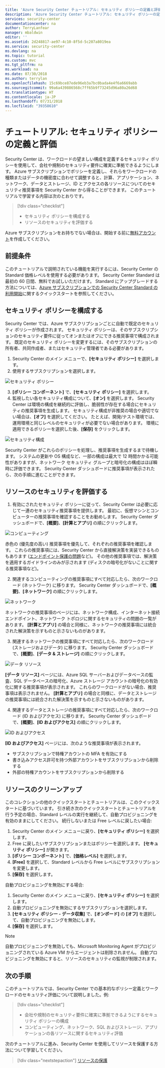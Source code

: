 ```yaml
---
title: 'Azure Security Center チュートリアル: セキュリティ ポリシーの定義と評価 | Microsoft Docs'
description: 'Azure Security Center チュートリアル: セキュリティ ポリシーの定義と評価'
services: security-center
documentationcenter: na
author: TerryLanfear
manager: mbaldwin
editor: ''
ms.assetid: 2d248817-ae97-4c10-8f5d-5c207a8019ea
ms.service: security-center
ms.devlang: na
ms.topic: tutorial
ms.custom: mvc
ms.tgt_pltfrm: na
ms.workload: na
ms.date: 07/30/2018
ms.author: terrylan
ms.openlocfilehash: 15c69bce87ede96eb3a7bc0bada4e4f6a6669abb
ms.sourcegitcommit: 99a6a439886568c7ff65b9f73245d96a80a26d68
ms.translationtype: HT
ms.contentlocale: ja-JP
ms.lasthandoff: 07/31/2018
ms.locfileid: "39358610"
---
```

# <a name="tutorial-define-and-assess-security-policies"></a>チュートリアル: セキュリティ ポリシーの定義と評価
Security Center は、ワークロードの望ましい構成を定義するセキュリティ ポリシーを使用して、会社や規制のセキュリティ要件に確実に準拠できるようにします。 Azure サブスクリプションでポリシーを定義し、それらをワークロードの種類またはデータの機密度に合わせて調整すると、計算、アプリケーション、ネットワーク、データとストレージ、ID とアクセスの各リソースについてのセキュリティ推奨事項を Security Center から得ることができます。 このチュートリアルで学習する内容は次のとおりです。

> [!div class="checklist"]
> * セキュリティ ポリシーを構成する
> * リソースのセキュリティを評価する

Azure サブスクリプションをお持ちでない場合は、開始する前に[無料アカウント](https://azure.microsoft.com/pricing/free-trial/)を作成してください。

## <a name="prerequisites"></a>前提条件
このチュートリアルで説明されている機能を実行するには、Security Center の Standard 価格レベルを使用する必要があります。 Security Center Standard は最初の 60 日間、無料でお試しいただけます。 Standard にアップグレードする方法については、[Azure サブスクリプションでの Security Center Standard の利用開始](security-center-get-started.md)に関するクイックスタートを参照してください。

## <a name="configure-security-policy"></a>セキュリティ ポリシーを構成する
Security Center では、Azure サブスクリプションごとに自動で既定のセキュリティ ポリシーが作成されます。 セキュリティ ポリシーは、そのサブスクリプションのセキュリティ要件に従ってオンまたはオフにできる推奨事項で構成されます。 既定のセキュリティ ポリシーを変更するには、そのサブスクリプションの所有者、共同作成者、またはセキュリティ管理者である必要があります。

1. Security Center のメイン メニューで、**[セキュリティ ポリシー]** を選択します。
2. 使用するサブスクリプションを選択します。

  ![セキュリティ ポリシー](./media/tutorial-security-policy/tutorial-security-policy-fig1.png)  

3. **[ポリシー コンポーネント]** で、**[セキュリティ ポリシー]** を選択します。
4. 監視したい各セキュリティ構成について、**[オン]** を選択します。 Security Center は環境の構成を継続的に評価し、脆弱性が存在する場合にセキュリティの推奨事項を生成します。 セキュリティ構成が非推奨の場合や適切でない場合は、**[オフ]** を選択してください。 たとえば、開発/テスト環境では、運用環境と同じレベルのセキュリティが必要でない場合があります。 環境に適用できるポリシーを選択した後、**[保存]** をクリックします。

  ![セキュリティ構成](./media/tutorial-security-policy/tutorial-security-policy-fig6.png)  

Security Center がこれらのポリシーを処理し、推奨事項を生成するまで待機します。 システムの更新や OS 構成など、一部の構成は最大で 12 時間かかる可能性がありますが、ネットワーク セキュリティ グループと暗号化の構成はほぼ瞬時に評価できます。 Security Center ダッシュボードに推奨事項が表示されたら、次の手順に進むことができます。

## <a name="assess-security-of-resources"></a>リソースのセキュリティを評価する
1. 有効にされたセキュリティ ポリシーに従って、Security Center は必要に応じて一連のセキュリティ推奨事項を提供します。 最初に、仮想マシンとコンピューターの推奨事項を確認することをお勧めします。 Security Center ダッシュボードで、**[概要]**、**[計算とアプリ]** の順にクリックします。

  ![コンピューティング](./media/tutorial-security-policy/tutorial-security-policy-fig2.png)

  赤色の (優先度の高い) 推奨事項を優先して、それぞれの推奨事項を確認します。 これらの推奨事項には、Security Center から直接解決策を実装できるものもあります ([エンドポイント保護の問題](https://docs.microsoft.com/azure/security-center/security-center-install-endpoint-protection)など)。 その他の推奨事項では、解決策を適用するガイドラインのみが示されます (ディスクの暗号化がないことに関する推奨事項など)。

2. 関連するコンピューティングの推奨事項にすべて対応したら、次のワークロード (ネットワーク) に移ります。 Security Center ダッシュボードで、**[概要]**、**[ネットワーク]** の順にクリックします。

  ![ネットワーク](./media/tutorial-security-policy/tutorial-security-policy-fig3.png)

  ネットワークの推奨事項のページには、ネットワーク構成、インターネット接続エンドポイント、ネットワーク トポロジに関するセキュリティの問題の一覧があります。 **[計算とアプリ]** の場合と同様に、ネットワークの推奨事項には統合された解決策を示すものと示さないものがあります。

3. 関連するネットワークの推奨事項にすべて対応したら、次のワークロード (ストレージおよびデータ) に移ります。 Security Center ダッシュボードで、**[概要]**、**[データ & ストレージ]** の順にクリックします。

  ![データ リソース](./media/tutorial-security-policy/tutorial-security-policy-fig4.png)

  **[データ リソース]** ページには、Azure SQL サーバーおよびデータベースの監査、SQL データベースの暗号化、Azure ストレージ アカウントの暗号化の有効化に関する推奨事項が表示されます。 これらのワークロードがない場合、推奨事項は表示されません。 **[計算とアプリ]** の場合と同様に、データとストレージの推奨事項には統合された解決策を示すものと示さないものがあります。

4. 関連するデータとストレージの推奨事項にすべて対応したら、次のワークロード (ID およびアクセス) に移ります。 Security Center ダッシュボードで、**[概要]**、**[ID およびアクセス]** の順にクリックします。

  ![ID およびアクセス](./media/tutorial-security-policy/tutorial-security-policy-fig5.png)

  **[ID およびアクセス]** ページには、次のような推奨事項が表示されます。

   - サブスクリプションで特権アカウントの MFA を有効にする
   - 書き込みアクセス許可を持つ外部アカウントをサブスクリプションから削除する
   - 外部の特権アカウントをサブスクリプションから削除する

## <a name="clean-up-resources"></a>リソースのクリーンアップ
このコレクションの他のクイックスタートとチュートリアルは、このクイックスタートに基づいています。 引き続き次のクイックスタートとチュートリアルを行う予定の場合、Standard レベルの実行を継続して、自動プロビジョニングを有効のままにしてください。 続行しないまたは Free レベルに戻したい場合:

1. Security Center のメイン メニューに戻り、**[セキュリティ ポリシー]** を選択します。
2. Free に戻したいサブスクリプションまたはポリシーを選択します。 **[セキュリティ ポリシー]** が開きます。
3. **[ポリシー コンポーネント]** で、**[価格レベル]** を選択します。
4. **[Free]** を選択して、Standard レベルから Free レベルにサブスクリプションを変更します。
5. **[保存]** を選択します。

自動プロビジョニングを無効にする場合:

1. Security Center のメイン メニューに戻り、**[セキュリティ ポリシー]** を選択します。
2. 自動プロビジョニングを無効にするサブスクリプションを選択します。
3. **[セキュリティ ポリシー - データ収集]** で、**[オンボード]** の **[オフ]** を選択して、自動プロビジョニングを無効にします。
4. **[保存]** を選択します。

>[!NOTE]
> 自動プロビジョニングを無効しても、Microsoft Monitoring Agent がプロビジョニングされている Azure VM からエージェントは削除されません。 自動プロビジョニングを無効にすると、リソースのセキュリティの監視が制限されます。
>

## <a name="next-steps"></a>次の手順
このチュートリアルでは、Security Center での基本的なポリシー定義とワークロードのセキュリティ評価について説明しました。例:

> [!div class="checklist"]
> * 会社や規制のセキュリティ要件に確実に準拠できるようにするセキュリティ ポリシーの構成
> * コンピューティング、ネットワーク、SQL およびストレージ、アプリケーションの各リソースに関するセキュリティ評価

次のチュートリアルに進み、Security Center を使用してリソースを保護する方法について学習してください。

> [!div class="nextstepaction"]
> [リソースの保護](tutorial-protect-resources.md)
